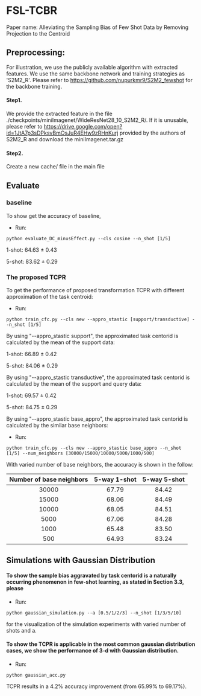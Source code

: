 
# FSL-TCBR

Paper name:
Alleviating the Sampling Bias of Few Shot Data by Removing Projection to the Centroid



## Preprocessing:
For illustration, we use the publicly available algorithm with extracted features.
We use the same backbone network and training strategies as 'S2M2_R'. Please refer to https://github.com/nupurkmr9/S2M2_fewshot for the backbone training.


#### Step1.
We provide the extracted feature in the file  ./checkpoints/miniImagenet/WideResNet28_10_S2M2_R/. If it is unusable, please refer to  <https://drive.google.com/open?id=1JtA7p3sDPksvBmOsJuR4EHw9zRHnKurj>   provided by the authors of S2M2_R and download the miniImagenet.tar.gz



#### Step2.

Create a  new cache/ file  in the main file



## Evaluate

### baseline

To show get the accuracy of baseline,

- Run:

```
python evaluate_DC_minusEffect.py --cls cosine --n_shot [1/5]
```

1-shot:  64.63 $\pm​$  0.43

5-shot:  83.62 $\pm​$ 0.29



### The proposed TCPR

To get the performance of proposed transformation TCPR with different approximation of the task centroid:

- Run:

```
python train_cfc.py --cls new --appro_stastic [support/transductive] --n_shot [1/5] 
```

By using "--appro_stastic support", the approximated task centorid is calculated by the mean of the support data:

1-shot:  66.89 $\pm$ 0.42

5-shot:  84.06 $\pm$ 0.29

By using "--appro_stastic transductive", the approximated task centorid is calculated by the mean of the support and query data:

1-shot:  69.57 $\pm$  0.42

5-shot:  84.75 $\pm​$ 0.29

By using "--appro_stastic base_appro", the approximated task centorid is calculated by the similar base neighbors:

- Run:

```
python train_cfc.py --cls new --appro_stastic base_appro --n_shot [1/5] --num_neighbors [30000/15000/10000/5000/1000/500]
```

With varied number of base neighbors, the accuracy is shown in the follow:

| Number of base neighbors | 5-way 1-shot | 5-way 5-shot |
| :----------------------: | :----------: | :----------: |
|          30000           |    67.79     |    84.42     |
|          15000           |    68.06     |    84.49     |
|          10000           |    68.05     |    84.51     |
|           5000           |    67.06     |    84.28     |
|           1000           |    65.48     |    83.50     |
|           500            |    64.93     |    83.24     |




## Simulations with Gaussian Distribution 

#### To show the sample bias aggravated by task centorid is a naturally occurring phenomenon in few-shot learning, as stated in Section 3.3, please

- Run:

```eval
python gaussian_simulation.py --a [0.5/1/2/3] --n_shot [1/3/5/10]
```

for the visualization of the simulation experiments with varied number of shots and a.


#### To show the TCPR is applicable in the most common gaussian distribution cases, we show the performance of 3-d with Gaussian distribution. 

- Run:

```eval
python gaussian_acc.py
```
TCPR results in a 4.2% accuracy improvement (from 65.99% to 69.17%).

